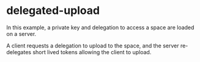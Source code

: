 # delegated-upload

In this example, a private key and delegation to access a space are loaded on a server.

A client requests a delegation to upload to the space, and the server re-delegates short lived tokens allowing the client to upload.
